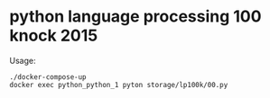 # python language processing 100 knock 2015

Usage:

    ./docker-compose-up  
    docker exec python_python_1 pyton storage/lp100k/00.py
